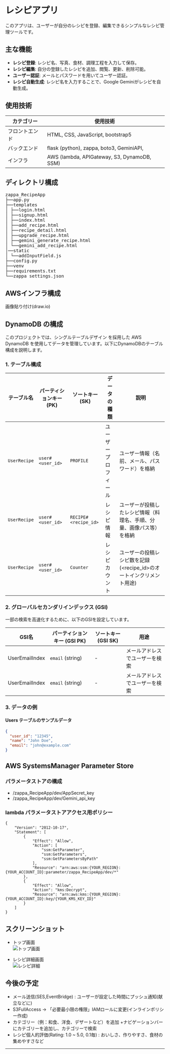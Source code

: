 
# レシピアプリ

このアプリは、ユーザーが自分のレシピを登録、編集できるシンプルなレシピ管理ツールです。

## 主な機能
- **レシピ登録**: レシピ名、写真、食材、調理工程を入力して保存。
- **レシピ編集**: 自分の登録したレシピを追加、閲覧、更新、削除可能。
- **ユーザー認証**: メールとパスワードを用いてユーザー認証。
- **レシピ自動生成**: レシピ名を入力することで、Google Geminiがレシピを自動生成。

## 使用技術
| カテゴリー       | 使用技術                       |
|------------------|--------------------------------|
| フロントエンド   | HTML, CSS, JavaScript, bootstrap5 |
| バックエンド     | flask (python), zappa, boto3, GeminiAPI,|
| インフラ         | AWS (lambda, APIGateway, S3, DynamoDB, SSM)   |

## ディレクトリ構成
<pre>
zappa_RecipeApp
├──app.py
├──templates
│ ├──login.html
│ ├──signup.html
│ ├──index.html
│ ├──add_recipe.html
│ ├──recipe_detail.html
│ ├──upgrade_recipe.html
│ ├──gemini_generate_recipe.html
│ └──gemini_add_recipe.html
│──static
│ └──addInputField.js
├──config.py
├──venv
├──requirements.txt
└──zappa_settings.json
</pre>


## AWSインフラ構成

画像貼り付け(draw.io)


## DynamoDB の構成

このプロジェクトでは、シングルテーブルデザイン を採用した AWS DynamoDB を使用してデータを管理しています。以下にDynamoDBのテーブル構成を説明します。

### 1. テーブル構成

| テーブル名  | パーティションキー (PK) | ソートキー (SK) | データの種類 | 説明 |
|------------|------------------|--------------------|-------------|------|
| `UserRecipe` | `user#<user_id>` | `PROFILE`          | ユーザープロフィール | ユーザー情報（名前、メール、パスワード）を格納 |
| `UserRecipe` | `user#<user_id>` | `RECIPE#<recipe_id>` | レシピ情報 | ユーザーが投稿したレシピ情報（料理名、手順、分量、画像パス等）を格納 |
| `UserRecipe` | `user#<user_id>` | `Counter`          | レシピカウント | ユーザーの投稿レシピ数を記録 (<recipe_id>のオートインクリメント用途) |



### 2. グローバルセカンダリインデックス (GSI)
一部の検索を高速化するために、以下のGSIを設定しています。

| GSI名           | パーティションキー (GSI PK) | ソートキー (GSI SK) | 用途 |
|---------------|-------------------|-----------------|------|
| UserEmailIndex | `email` (string)  | -               | メールアドレスでユーザーを検索 |
| UserEmailIndex | `email` (string)  | -               | メールアドレスでユーザーを検索 |


### 3. データの例
#### Users テーブルのサンプルデータ
```json
{
  "user_id": "12345",
  "name": "John Doe",
  "email": "john@example.com"
}
```

## AWS SystemsManager Parameter Store
### パラメータストアの構成
- /zappa_RecipeApp/dev/AppSecret_key
- /zappa_RecipeApp/dev/Gemini_api_key

### lambda パラメータストアアクセス用ポリシー
```
{
	"Version": "2012-10-17",
	"Statement": [
		{
			"Effect": "Allow",
			"Action": [
				"ssm:GetParameter",
				"ssm:GetParameters",
				"ssm:GetParametersByPath"
			],
			"Resource": "arn:aws:ssm:{YOUR_REGION}:{YOUR_ACCOUNT_ID}:parameter/zappa_RecipeApp/dev/*"
		},
		{
			"Effect": "Allow",
			"Action": "kms:Decrypt",
			"Resource": "arn:aws:kms:{YOUR_REGION}:{YOUR_ACCOUNT_ID}:key/{YOUR_KMS_KEY_ID}"
		}
	]
}
```


## スクリーンショット
- トップ画面  
![トップ画面](path/to/image)

- レシピ詳細画面  
![レシピ詳細](path/to/image)

## 今後の予定
- メール送信(SES,EventBridge) : ユーザーが設定した時間にプッシュ通知(献立などに)
- S3FullAccess →  「必要最小限の権限」IAMロールに変更(インラインポリシー作成)
- カテゴリー（例：和食、洋食、デザートなど）を追加 +ナビゲーションバーにカテゴリーを追加し、カテゴリーで検索
- レシピ個人的評価(Rating: 1.0 ~ 5.0, 0.1毎) : おいしさ、作りやすさ、食材の集めやすさなど
---


